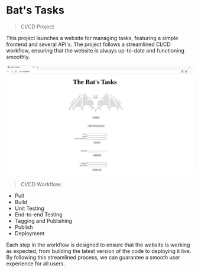 Bat's Tasks
===

> CI/CD Project

This project launches a website for managing tasks, featuring a simple frontend and several API's. The project follows a streamlined CI/CD workflow, ensuring that the website is always up-to-date and functioning smoothly.


![Alt text](web-image.png)

> CI/CD Workflow:
- Pull
- Build
- Unit Testing
- End-to-end Testing
- Tagging and Publishing
- Publish
- Deployment


Each step in the workflow is designed to ensure that the website is working as expected, from building the latest version of the code to deploying it live. By following this streamlined process, we can guarantee a smooth user experience for all users.
